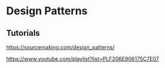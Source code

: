 # Design Patterns

## Tutorials

https://sourcemaking.com/design_patterns/

https://www.youtube.com/playlist?list=PLF206E906175C7E07